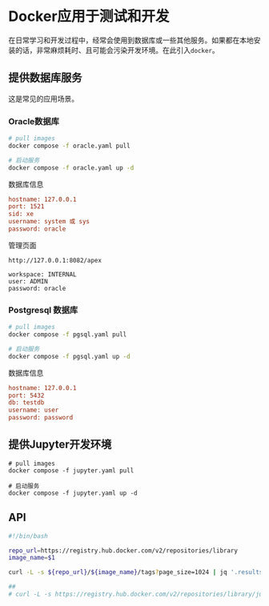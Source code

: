 # Docker应用于测试和开发

在日常学习和开发过程中，经常会使用到数据库或一些其他服务。如果都在本地安装的话，非常麻烦耗时、且可能会污染开发环境。在此引入`docker`。

## 提供数据库服务

这是常见的应用场景。

### Oracle数据库

```bash
# pull images
docker compose -f oracle.yaml pull

# 启动服务
docker compose -f oracle.yaml up -d
```

数据库信息

```ini
hostname: 127.0.0.1
port: 1521
sid: xe
username: system 或 sys
password: oracle
```

管理页面

```
http://127.0.0.1:8082/apex

workspace: INTERNAL
user: ADMIN
password: oracle
```

### Postgresql 数据库

```bash
# pull images
docker compose -f pgsql.yaml pull

# 启动服务
docker compose -f pgsql.yaml up -d
```

数据库信息

```ini
hostname: 127.0.0.1
port: 5432
db: testdb
username: user
password: password
```

## 提供Jupyter开发环境

```
# pull images
docker compose -f jupyter.yaml pull

# 启动服务
docker compose -f jupyter.yaml up -d
```







## API

```sh
#!/bin/bash

repo_url=https://registry.hub.docker.com/v2/repositories/library
image_name=$1

curl -L -s ${repo_url}/${image_name}/tags?page_size=1024 | jq '.results[]["name"]' | sed 's/\"//g' | sort -u

##
# curl -L -s https://registry.hub.docker.com/v2/repositories/library/jupyter/scipy-notebook/tags?page_size=1024
```
